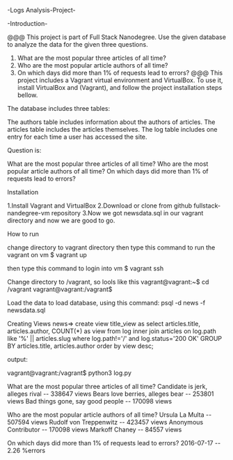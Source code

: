 -Logs Analysis-Project-

-Introduction-

@@@
This project is part of Full Stack Nanodegree.
Use the given database to analyze the data for the given three questions.

1. What are the most popular three articles of all time?
2. Who are the most popular article authors of all time?
3. On which days did more than 1% of requests lead to errors?
@@@
This project includes a Vagrant virtual environment and VirtualBox. To use it, install VirtualBox and (Vagrant), and follow the project installation steps bellow.


The database includes three tables:

The authors table includes information about the authors of articles.
The articles table includes the articles themselves.
The log table includes one entry for each time a user has accessed the site.

Question is:

What are the most popular three articles of all time?
Who are the most popular article authors of all time?
On which days did more than 1% of requests lead to errors?



Installation

1.Install Vagrant and VirtualBox
2.Download or clone from github fullstack-nandegree-vm repository
3.Now we got newsdata.sql in our vagrant directory and now we are good to go.

How to run

change directory to vagrant directory then
type this command to run the vagrant on vm
$ vagrant up

then type this command to login into vm
$ vagrant ssh

Change directory to /vagrant, so lools like this
vagrant@vagrant:~$ cd /vagrant
vagrant@vagrant:/vagrant$ 

Load the data to load database, using this command:
 psql -d news -f newsdata.sql

Creating Views
news=> create view title_view as select articles.title, articles.author, COUNT(*) as view from log inner join articles on log.path like '%' || articles.slug where log.path!='/' and log.status='200 OK' GROUP BY articles.title, articles.author order by view desc;

output:

vagrant@vagrant:/vagrant$ python3 log.py

What are the most popular three articles of all time?
Candidate is jerk, alleges rival -- 338647 views
Bears love berries, alleges bear -- 253801 views
Bad things gone, say good people -- 170098 views

Who are the most popular article authors of all time?
Ursula La Multa -- 507594 views
Rudolf von Treppenwitz -- 423457 views
Anonymous Contributor -- 170098 views
Markoff Chaney -- 84557 views

On which days did more than 1% of requests lead to errors?
2016-07-17 -- 2.26 %errors
